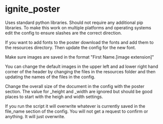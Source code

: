 # ignite_poster

Uses standard python libraries. Should not require any additional pip libraries.
To make this work on multiple platforms and operating systems edit the config to ensure slashes are the correct direction.

If you want to add fonts to the poster download the fonts and add them to the resources directory. Then update the config for the new font.

Make sure images are saved in the format "First Name.[image extension]"

You can change the default images in the upper left and ad lower right hand corner of the header by changing the files in the resources folder and then updating the names of the files in the config.

Change the overall size of the document in the config with the poster section. The value for _height and _width are ignored but should be good places to start with the heigh and width settings.

If you run the script it will overwrite whatever is currently saved in the file_name section of the config. You will not get a request to confirm or anything. It will just overwrite. 

